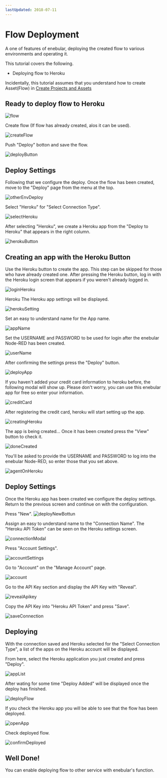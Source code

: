 ```yaml
---
lastUpdated: 2018-07-11
---
```


# Flow Deployment

A one of features of enebular, deploying the created flow to various environments and operating it. 

This tutorial covers the following. 

- Deploying flow to Heroku

Incidentally, this tutorial assumes that you understand how to create Asset(Flow) in [Create Projects and Assets](./CreateProjetcs.md)

## Ready to deploy flow to Heroku

![flow](./../../img/GetStarted/FlowDeployment-flow.png)

Create flow (If flow has already created, alos it can be used).

![createFlow](./../../img/GetStarted/FlowDeployment-createFlow.png)

Push "Deploy" botton and save the flow.

![deployButton](./../../img/GetStarted/FlowDeployment-deployButton.png)

## Deploy Settings

Following that we configure the deploy.
Once the flow has been created, move to the "Deploy" page from the menu at the top.

![otherEnvDeploy](./../../img/GetStarted/FlowDeployment-otherEnvDeploy.png)

Select "Heroku" for "Select Connection Type".

![selectHeroku](./../../img/GetStarted/FlowDeployment-selectHeroku.png)

After selecting "Heroku", we create a Heroku app from the "Deploy to Heroku" that appears in the right column.

![herokuButton](./../../img/GetStarted/FlowDeployment-herokuButton.png)


## Creating an app with the Heroku Button

Use the Heroku button to create the app. This step can be skipped for those who have already created one.
After pressing the Heroku button, log in with the Heroku login screen that appears if you weren't already logged in.

![loginHeroku](./../../img/GetStarted/FlowDeployment-loginHeroku.png)

Heroku The Heroku app settings will be displayed.

![herokuSetting](./../../img/GetStarted/FlowDeployment-herokuSetting.png)

Set an easy to understand name for the App name.

![appName](./../../img/GetStarted/FlowDeployment-appName.png)

Set the USERNAME and PASSWORD to be used for login after the enebular Node-RED has been created.

![userName](./../../img/GetStarted/FlowDeployment-userName.png)

After confirming the settings press the "Deploy" button. 

![deployApp](./../../img/GetStarted/FlowDeployment-deployApp.png)

If you haven't added your credit card information to heroku before, the following modal will show up. Please don't worry, you can use this enebular app for free so enter your information.

![creditCard](./../../img/GetStarted/FlowDeployment-creditCard.png)

After registering the credit card, heroku will start setting up the app.

![creatingHeroku](./../../img/GetStarted/FlowDeployment-creatingHeroku.png)

The app is being created...
Once it has been created press the "View" button to check it.

![doneCreated](./../../img/GetStarted/FlowDeployment-doneCreated.png)

You'll be asked to provide the USERNAME and PASSWORD to log into the enebular Node-RED, so enter those that you set above.

![agentOnHeroku](./../../img/GetStarted/FlowDeployment-agentOnHeroku.png)


## Deploy Settings

Once the Heroku app has been created we configure the deploy settings. Return to the previous screen and continue on with the configuration.

Press "New".
![deployNewBottun](./../../img/GetStarted/FlowDeployment-deployNewBottun.png)

Assign an easy to understand name to the "Connection Name". The "Heroku API Token" can be seen on the Heroku settings screen.

![connectionModal](./../../img/GetStarted/FlowDeployment-connectionModal.png)

Press "Account Settings".

![accountSettings](./../../img/GetStarted/FlowDeployment-accountSettings.png)

Go to "Account" on the "Manage Account" page.

![account](./../../img/GetStarted/FlowDeployment-account.png)

Go to the API Key section and display the API Key with "Reveal".

![revealApikey](./../../img/GetStarted/FlowDeployment-revealApikey.png)

Copy the API Key into "Heroku API Token" and press "Save".

![saveConnection](./../../img/GetStarted/FlowDeployment-saveConnection.png)

## Deploying

With the connection saved and Heroku selected for the "Select Connection Type", a list of the apps on the Heroku account will be displayed.

From here, select the Heroku application you just created and press "Deploy".

![appList](./../../img/GetStarted/FlowDeployment-appList.png)

After wating for some time "Deploy Added" will be displayed once the deploy has finished.

![deployFlow](./../../img/GetStarted/FlowDeployment-deployFlow.png)

If you check the Heroku app you will be able to see that the flow has been deployed.

![openApp](./../../img/GetStarted/FlowDeployment-openApp.png)

Check deployed flow.

![confirmDeployed](./../../img/GetStarted/FlowDeployment-confirmDeployed.png)

## Well Done!

You can enable deploying flow to other service with enebular's function.